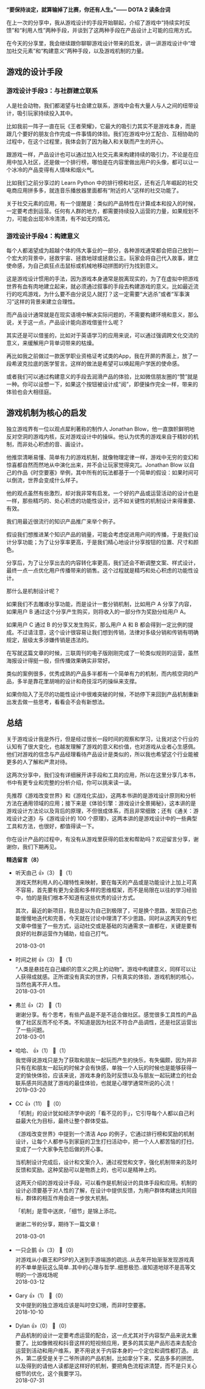 **“要保持淡定，就算输掉了比赛，你还有人生。”—— DOTA 2 读条台词**

在上一次的分享中，我从游戏设计的手段开始聊起，介绍了游戏中“持续实时反馈”和“利用人性”两种手段，并谈到了这两种手段在产品设计上可能的应用方式。

在今天的分享里，我会继续跟你聊聊游戏设计带来的启发，讲一讲游戏设计中“增加社交元素”和“构建意义”两种手段，以及游戏机制的力量。

## 游戏的设计手段

### 游戏设计手段3：与社群建立联系

人是社会动物，我们都渴望与社会建立联系，游戏中会有大量人与人之间的纽带设计，吸引玩家持续投入其中。

比如我前一阵子一直在玩《王者荣耀》，它最大的吸引力其实不是游戏本身，而是跟几个要好的朋友合作完成一件事情的体验。我们在游戏中分工配合、互相协助的过程中，在这个过程里，我体会到了因为融入和关联而产生的开心。

跟游戏一样，产品设计也可以通过加入社交元素来构建持续的吸引力，不论是在应用中加入社区，还是做一个排行榜，哪怕是在内容里做出用户的头像，都可以让一个冰冷的产品变得有人情味和烟火气。

比如我们之前分享过的 Learn Python 中的排行榜和社区，还有近几年崛起的社交电商应用拼多多，就连音乐播放器里面都有“附近的人”这样的社交功能了。

关于社交元素的应用，有一个提醒是：类似的产品特性在计算成本和投入的时候，一定要考虑到运营。任何有人群的地方，都需要持续投入运营的力量，如果规划不力，可能会出现冷冷清清，有不如无的情况。

### 游戏设计手段4：构建意义

每个人都渴望成为超越个体的伟大事业的一部分，各种游戏通常都会把自己放到一个宏大的背景中，拯救宇宙、拯救地球或拯救公主。玩家会将自己代入故事，建立使命感，为自己疯狂点击鼠标或机械地移动拼图的行为找到意义。

这是游戏设计惯用的手法，因为游戏本身通常是脱离现实的，为了在虚拟中把游戏世界有血有肉地建立起来，就必须通过叙事的手段去构建游戏的意义。比如最近流行的吃鸡游戏，为什么要不由分说见人就打？这一定需要“大逃杀”或者“军事演习”这样的背景来建立合理性。

而产品设计通常就是在现实语境中解决实际问题的，不需要构建环境和意义，那么说，关于这一点，产品设计能向游戏借鉴什么呢？

其实还是可以借鉴的，比如对于英语学习的应用来说，可以通过强调跨文化交流的意义，来缓解用户背单词带来的枯燥。

再比如我之前做过一款医学职业资格证考试类的App，我在开屏的界面上，放了一段希波克拉底的医学誓言。这样的做法是希望可以唤起用户学医的使命感。

或者我们可以通过构建意义的手段去润滑产品的体验，比如微信朋友圈的“赞”就是一种。你可以设想一下，如果这个按钮被设计成“阅”，即便操作完全一样，带来的体验也会大相径庭。

## 游戏机制为核心的启发

独立游戏界有一位以观点犀利著称的制作人 Jonathan Blow，他一直旗帜鲜明地反对空洞的游戏内核，反对游戏设计中的操纵。他认为优秀的游戏来自于精妙的机制，而非处心积虑的音、画设计。

他推崇清晰易懂、简单有力的游戏机制，就像物理定律一样，游戏中无穷的变幻和惊喜都自然而然地从中演化出来，并不会让玩家觉得突兀。Jonathan Blow 以自己的作品《时空要塞》举例，其中所有的玩法都基于一个简单的假设：如果时间可以倒流，世界会变成什么样子。

他的观点虽然有些激烈，却对我非常有启发。一个好的产品或运营活动的设计也是一样，那些精巧的、处心积虑的功能性设计，远不如关键性的机制设计来得重要、有效。

我们用最近很流行的知识产品推广来举个例子。

假设我们想推进某个知识产品的销量，可能会考虑促进用户间的传播，于是我们设计分享功能；为了让分享率更高，于是我们精心地设计分享按钮的位置、尺寸和颜色。

分享后，为了让分享出去的内容转化率更高，我们还会不断调整文案、样式设计，最终一点一点优化用户传播带来的销售。这个过程就是精巧和处心积虑的功能性设计。

那什么是机制设计呢？

如果我们不去雕琢分享功能，而是设计一套分销机制，比如用户 A 分享了内容，如果用户 B 通过这个分享产生购买，则将收入的一部分作为奖励分给用户 A。

如果用户 C 通过 B 的分享又发生购买，那么用户 A 和 B 都会得到一定比例的提成。不过请注意，这个设计很容易让我们想到传销，法律对多级分销和传销有明确规定，层级太多涉嫌传销是违法的。

在写就这篇文章的时候，三联周刊的电子版刚刚完成了一轮类似规则的运营，虽然海报设计得挺一般，但传播效果确实非常好。

类似的案例很多，优秀成熟的产品多半都有一个简单有力的机制，而内核空洞的产品，多半是靠花里胡哨的设计和奇技淫巧的操纵来支撑。

如果你陷入了无尽的功能性设计中很难突破的时候，不妨停下来回到产品机制重新出发去做一些思考，看看会不会有新想法。

## 总结

关于游戏设计我是外行，但是经过很长一段时间的观察和学习，让我对这个行业的认知有了很大变化，也越发理解了游戏的意义和价值，也对游戏从业者心生感佩。他们对游戏的信念与产品经理看待产品设计是类似的，所以我也希望这个行业能被更多的人了解和严肃对待。

这两次分享中，我们没有详细展开讲手段和工具的应用，所以在这里分享几本书，书中有更专业和完整的分析介绍，你可以挑来读一读。

先推荐《游戏改变世界》和《游戏化实战》，这两本书讲的是游戏设计原则和分析方法在通用领域的应用；接下来是《体验引擎：游戏设计全景揭秘》，这本讲的是游戏设计方法论以及背后的原理，不但很成体系，而且非常细致；还有《通关：游戏设计之道》与《游戏设计的 100 个原理》，这两本讲的是游戏设计中的一些典型工具和方法，也很好，都值得读一下。

你在设计产品的过程中，有没有从游戏里获得的启发和帮助吗？欢迎留言分享，谢谢你，我们下期再见。
<div><strong>精选留言（8）</strong></div><ul>
<li><span>听天由己</span> 👍（3） 💬（1）<div>游戏天然利用人的心理特性来映射，要在每天的产品或是功能设计上加上可真不容易，首先要有更为全面和多样的思维框架，而不是局限在以往的学习经验中，怕的是我们根本不知道有这些优秀的设计方式。

其次，最近的新项目，我总是以为自己到极限了，可是换个思路，发现自己也能慢慢地迭代和完善，今天就在讨论中理清了不少思路，同时从这两天的专栏文章中借鉴了一些方式，运动社交或是基础的沟通需求一直都在，关键是要有良好的社群运营作为辅助，给自己打气。</div>2018-03-01</li><br/><li><span>时间之树</span> 👍（3） 💬（1）<div>“人类是悬挂在自己编织的意义之网上的动物”。游戏中构建意义，同样可以让人获得成就感。正所谓没有真实的世界，只有真实的体验，游戏机制的核心，当然也离不开人性。</div>2018-03-01</li><br/><li><span>弗兰</span> 👍（2） 💬（1）<div>谢谢分享。有个思考，有些产品是不是不适合做社区。感觉很多工具性的产品做了社区反而不伦不类。不知道是因为社区不符合产品调性，还是社区运营出了一些问题。</div>2018-03-01</li><br/><li><span>哈哈、</span> 👍（1） 💬（1）<div>我觉得说游戏只是为了获取和朋友一起玩而产生的快乐，有失偏颇，因为并非只有在和朋友一起玩的时候才会有快感，单独一个人玩的时候也是能够获得一定的愉快体验，应该来说，游戏本身的及时反馈以及与朋友一起玩建立的社会联系感共同造就了游戏的最佳体验，也就是心理学通常所说的心流！</div>2019-03-20</li><br/><li><span>CC</span> 👍（11） 💬（0）<div>「机制」的设计犹如经济学中说的「看不见的手」，它引导每个人都以自己利益最大化为目标，最终让整个群体受益。

《游戏改变世界》中提到一个清洁 App 的例子，它通过排行榜和奖励的机制设计，让每个人都参与到家庭的卫生打扫活动中，把一个人人都苦恼的打扫，变成了一个大家争先恐后做的开心事。

当机制设计完成后，设计和文案介入，通过视觉和文字，强化机制带来的及时反馈和奖励。这种奖励可以是物质上的，也可以是精神上的。

这两天介绍的游戏设计手段，可以看作是机制设计的具体手段和应用。机制的设计必须要基于对人性的了解，在设计中提供反馈，为用户群体构建出共同目标，群体的相互作用会进一步放大机制。

「机制」是雪中送炭，「细节」是锦上添花。

谢谢二爷的分享，期待下一篇文章！</div>2018-03-01</li><br/><li><span>一只企鹅</span> 👍（3） 💬（0）<div>对游戏从小霸王和PSP的入迷到手游端游的疏远..从去年开始渐渐发现游戏真的不单单是玩这么简单..其中的心理与哲学..细思极恐..谁知道地球不是高等文明的一个游戏场呢</div>2018-03-12</li><br/><li><span>Gary</span> 👍（1） 💬（0）<div>文中提到的独立游戏应该是叫时空幻境，而非时空要塞。</div>2018-10-10</li><br/><li><span>Dylan</span> 👍（0） 💬（0）<div>产品机制的设计一定要考虑运营的配合，这一点尤其对于内容型产品来说太重要了。比如像微视和抖音这样的短视频应用，更多的其实是产品形态来去配合运营到活动和用户维系，更不用说关于内容本身的一个定位和调性都打造。
此外，第二感受是关于二爷所讲的产品机制，比如拿分下来，奖品多多的拼团，以及得到的请他人读都是这样好的机制，要把角色流程讲清楚，而不是只关心细节的优化，这个我要学习。</div>2018-07-31</li><br/>
</ul>